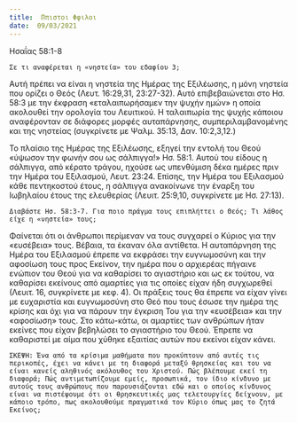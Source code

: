 ```yaml
---
title:  Ππιστοι Φφιλοι
date:  09/03/2021
---
```


Ησαΐας 58:1-8

`Σε τι αναφέρεται η «νηστεία» του εδαφίου 3;`

Αυτή πρέπει να είναι η νηστεία της Ημέρας της Εξιλέωσης, η μόνη νηστεία που ορίζει ο Θεός (Λευτ. 16:29,31, 23:27-32). Αυτό επιβεβαιώνεται στο Ησ. 58:3 με την έκφραση «εταλαιπωρήσαμεν την ψυχήν ημών» η οποία ακολουθεί την ορολογία του Λευιτικού. Η ταλαιπωρία της ψυχής κάποιου αναφέρονταν σε διάφορες μορφές αυταπάρνησης, συμπεριλαμβανομένης και της νηστείας (συγκρίνετε με Ψαλμ. 35:13, Δαν. 10:2,3,12.)

Το πλαίσιο της Ημέρας της Εξιλέωσης, εξηγεί την εντολή του Θεού «ύψωσον την φωνήν σου ως σάλπιγγα!» Ησ. 58:1. Αυτού του είδους η σάλπιγγα, από κέρατο τράγου, ηχούσε ως υπενθύμιση δέκα ημέρες πριν την Ημέρα του Εξιλασμού, Λευτ. 23:24. Επίσης, την Ημέρα του Εξιλασμού κάθε πεντηκοστού έτους, η σάλπιγγα ανακοίνωνε την έναρξη του Ιωβηλαίου έτους της ελευθερίας (Λευιτ. 25:9,10, συγκρίνετε με Ησ. 27:13).

`Διαβάστε Ησ. 58:3-7. Για ποιο πράγμα τους επιπλήττει ο Θεός; Τι λάθος είχε η «νηστεία» τους; `

Φαίνεται ότι οι άνθρωποι περίμεναν να τους συγχαρεί ο Κύριος για την «ευσέβεια» τους. Βέβαια, τα έκαναν όλα αντίθετα. Η αυταπάρνηση της Ημέρα του Εξιλασμού έπρεπε να εκφράσει την ευγνωμοσύνη και την αφοσίωση τους προς Εκείνον, την ημέρα που ο αρχιερέας πήγαινε ενώπιον του Θεού για να καθαρίσει το αγιαστήριο και ως εκ τούτου, να καθαρίσει εκείνους από αμαρτίες για τις οποίες είχαν ήδη συγχωρεθεί (Λευιτ. 16, συγκρίνετε με κεφ. 4). Οι πράξεις τους θα έπρεπε να είχαν γίνει με ευχαριστία και ευγνωμοσύνη στο Θεό που τους έσωσε την ημέρα της κρίσης και όχι για να πάρουν την έγκριση Του για την «ευσέβεια» και την «αφοσίωση» τους. Στο κάτω-κάτω, οι αμαρτίες των ανθρώπων ήταν εκείνες που είχαν βεβηλώσει το αγιαστήριο του Θεού. Έπρεπε να καθαριστεί με αίμα που χύθηκε εξαιτίας αυτών που εκείνοι είχαν κάνει.

`ΣΚΕΨΗ: Ένα από τα κρίσιμα μαθήματα που προκύπτουν από αυτές τις περικοπές, έχει να κάνει με τη διαφορά μεταξύ θρησκείας και του να είναι κανείς αληθινός ακόλουθος του Χριστού. Πώς βλέπουμε εκεί τη διαφορά; Πώς αντιμετωπίζουμε εμείς, προσωπικά, τον ίδιο κίνδυνο με αυτούς τους ανθρώπους που παρουσιάζονται εδώ και ο οποίος κίνδυνος είναι να πιστέψουμε ότι οι θρησκευτικές μας τελετουργίες δείχνουν, με κάποιο τρόπο, πως ακολουθούμε πραγματικά τον Κύριο όπως μας το ζητά Εκείνος;`